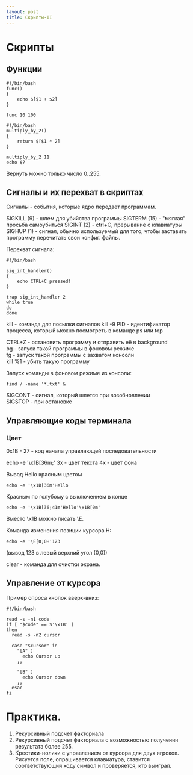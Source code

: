 ```yaml
---
layout: post
title: Скрипты-II
---
```


# Скрипты

## Функции

```
#!/bin/bash
func()
{
	echo $[$1 + $2]
}

func 10 100
```

```
#!/bin/bash
multiply_by_2()
{
	return $[$1 * 2]
}

multiply_by_2 11
echo $?
```

Вернуть можно только число 0..255.

## Сигналы и их перехват в скриптах
Сигналы - события, которые ядро передает 
программам.

SIGKILL (9) - шлем для убийства программы
SIGTERM (15) - "мягкая" просьба самоубиться
SIGINT (2) - ctrl+C, прерывание с клавиатуры
SIGHUP (1) - сигнал, обычно используемый
для того, чтобы заставить программу перечитать
свои конфиг. файлы.

Перехват сигнала:
```
#!/bin/bash

sig_int_handler()
{
	echo CTRL+C pressed!
}

trap sig_int_handler 2
while true
do
done
```

kill - команда для посылки сигналов
kill -9 <PID>
PID - идентификатор процесса, который можно
посмотреть в команде ps или top

CTRL+Z - остановить программу и отправить
её в background  
bg - запуск такой программы в фоновом режиме  
fg - запуск такой программы с захватом
 консоли  
kill %1 - убить такую программу

Запуск команды в фоновом режиме из консоли:

```
find / -name '*.txt' & 
```

SIGCONT - сигнал, который шлется при 
возобновлении  
SIGSTOP - при остановке

## Управляющие коды терминала
### Цвет
0x1B - 27 - код начала управляющей 
 последовательности

echo -e '\x1B[36m;'
3x - цвет текста
4x - цвет фона

Вывод Hello красным цветом

```
echo -e '\x1B[36m'Hello
```

Красным по голубому с выключением в конце
```
echo -e '\x1B[36;41m'Hello'\x1B[0m'
```

Вместо \x1B можно писать \E.

Команда изменения позиции курсора H:

```
echo -e '\E[0;0H'123
```

(вывод 123 в левый верхний угол (0,0))

clear - команда для очистки экрана.

## Управление от курсора
Пример опроса кнопок вверх-вниз:

```
#!/bin/bash

read -s -n1 code
if [ "$code" == $'\x1B' ]
then
  read -s -n2 cursor
  
  case "$cursor" in
    "[A" )
      echo Cursor up
    ;;
    
    "[B" )
      echo Cursor down
    ;;
  esac
fi
```
# Практика.
1. Рекурсивный подсчет факториала  
2. Рекурсивный подсчет факториала с 
  возможностью получения результата 
  более 255.  
3. Крестики-нолики с управлением от курсора
   для двух игроков.  
   Рисуется поле, опрашивается клавиатура,
   ставится соответствующий ходу символ и
   проверяется, кто выиграл.
